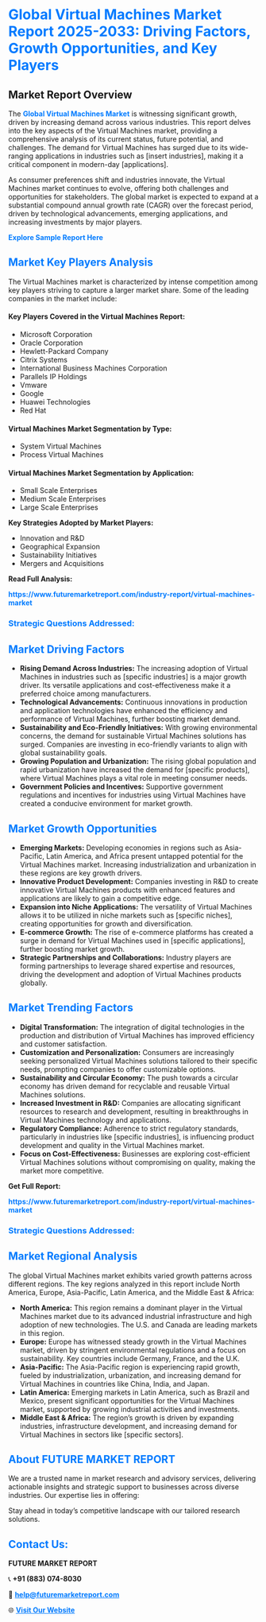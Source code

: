 <h1 style="color: #007BFF;">Global Virtual Machines Market Report 2025-2033: Driving Factors, Growth Opportunities, and Key Players</h1>

<section id="overview">
<h2>Market Report Overview</h2>
<p>The <a href="https://www.futuremarketreport.com/industry-report/virtual-machines-market" style="color: #007BFF; text-decoration: none;"><strong>Global Virtual Machines Market</strong></a> is witnessing significant growth, driven by increasing demand across various industries. This report delves into the key aspects of the Virtual Machines market, providing a comprehensive analysis of its current status, future potential, and challenges. The demand for Virtual Machines has surged due to its wide-ranging applications in industries such as [insert industries], making it a critical component in modern-day [applications].</p>
<p>As consumer preferences shift and industries innovate, the Virtual Machines market continues to evolve, offering both challenges and opportunities for stakeholders. The global market is expected to expand at a substantial compound annual growth rate (CAGR) over the forecast period, driven by technological advancements, emerging applications, and increasing investments by major players.</p>
</section>

<section id="overview">
<p><a href="https://www.futuremarketreport.com/request-sample/reportId=105797" style="color: #007BFF; text-decoration: none;"><strong>Explore Sample Report Here</strong></a></p>
</section>

<section id="key-players">
<h2 style="color: #007BFF;">Market Key Players Analysis</h2>
<p>The Virtual Machines market is characterized by intense competition among key players striving to capture a larger market share. Some of the leading companies in the market include:</p>
<h4>Key Players Covered in the Virtual Machines Report:</h4>
<ul><li>Microsoft Corporation</li><li>Oracle Corporation</li><li>Hewlett-Packard Company</li><li>Citrix Systems</li><li>International Business Machines Corporation</li><li>Parallels IP Holdings</li><li>Vmware</li><li>Google</li><li>Huawei Technologies</li><li>Red Hat</li></ul>
<h4>Virtual Machines Market Segmentation by Type:</h4>
<ul><li>System Virtual Machines</li><li>Process Virtual Machines</li></ul>

<h4>Virtual Machines Market Segmentation by Application:</h4>
<ul><li>Small Scale Enterprises</li><li>Medium Scale Enterprises</li><li>Large Scale Enterprises</li></ul>
<p><strong>Key Strategies Adopted by Market Players:</strong></p>
<ul>
<li>Innovation and R&D</li>
<li>Geographical Expansion</li>
<li>Sustainability Initiatives</li>
<li>Mergers and Acquisitions</li>
</ul>
</section>

<section>
<p><strong>Read Full Analysis: </strong></p><a href="https://www.futuremarketreport.com/industry-report/virtual-machines-market" style="color: #007BFF; text-decoration: none;"><strong>https://www.futuremarketreport.com/industry-report/virtual-machines-market</strong></a>
<h3 style="color: #007BFF;">Strategic Questions Addressed:</h3>
</section>

<section id="driving-factors">
<h2 style="color: #007BFF;">Market Driving Factors</h2>
<ul>
<li><strong>Rising Demand Across Industries:</strong> The increasing adoption of Virtual Machines in industries such as [specific industries] is a major growth driver. Its versatile applications and cost-effectiveness make it a preferred choice among manufacturers.</li>
<li><strong>Technological Advancements:</strong> Continuous innovations in production and application technologies have enhanced the efficiency and performance of Virtual Machines, further boosting market demand.</li>
<li><strong>Sustainability and Eco-Friendly Initiatives:</strong> With growing environmental concerns, the demand for sustainable Virtual Machines solutions has surged. Companies are investing in eco-friendly variants to align with global sustainability goals.</li>
<li><strong>Growing Population and Urbanization:</strong> The rising global population and rapid urbanization have increased the demand for [specific products], where Virtual Machines plays a vital role in meeting consumer needs.</li>
<li><strong>Government Policies and Incentives:</strong> Supportive government regulations and incentives for industries using Virtual Machines have created a conducive environment for market growth.</li>
</ul>
</section>

<section id="growth-opportunities">
<h2 style="color: #007BFF;">Market Growth Opportunities</h2>
<ul>
<li><strong>Emerging Markets:</strong> Developing economies in regions such as Asia-Pacific, Latin America, and Africa present untapped potential for the Virtual Machines market. Increasing industrialization and urbanization in these regions are key growth drivers.</li>
<li><strong>Innovative Product Development:</strong> Companies investing in R&D to create innovative Virtual Machines products with enhanced features and applications are likely to gain a competitive edge.</li>
<li><strong>Expansion into Niche Applications:</strong> The versatility of Virtual Machines allows it to be utilized in niche markets such as [specific niches], creating opportunities for growth and diversification.</li>
<li><strong>E-commerce Growth:</strong> The rise of e-commerce platforms has created a surge in demand for Virtual Machines used in [specific applications], further boosting market growth.</li>
<li><strong>Strategic Partnerships and Collaborations:</strong> Industry players are forming partnerships to leverage shared expertise and resources, driving the development and adoption of Virtual Machines products globally.</li>
</ul>
</section>

<section id="trending-factors">
<h2 style="color: #007BFF;">Market Trending Factors</h2>
<ul>
<li><strong>Digital Transformation:</strong> The integration of digital technologies in the production and distribution of Virtual Machines has improved efficiency and customer satisfaction.</li>
<li><strong>Customization and Personalization:</strong> Consumers are increasingly seeking personalized Virtual Machines solutions tailored to their specific needs, prompting companies to offer customizable options.</li>
<li><strong>Sustainability and Circular Economy:</strong> The push towards a circular economy has driven demand for recyclable and reusable Virtual Machines solutions.</li>
<li><strong>Increased Investment in R&D:</strong> Companies are allocating significant resources to research and development, resulting in breakthroughs in Virtual Machines technology and applications.</li>
<li><strong>Regulatory Compliance:</strong> Adherence to strict regulatory standards, particularly in industries like [specific industries], is influencing product development and quality in the Virtual Machines market.</li>
<li><strong>Focus on Cost-Effectiveness:</strong> Businesses are exploring cost-efficient Virtual Machines solutions without compromising on quality, making the market more competitive.</li>
</ul>
</section>

<section>
<p><strong>Get Full Report: </strong></p><a href="https://www.futuremarketreport.com/industry-report/virtual-machines-market" style="color: #007BFF; text-decoration: none;"><strong>https://www.futuremarketreport.com/industry-report/virtual-machines-market</strong></a>
<h3 style="color: #007BFF;">Strategic Questions Addressed:</h3>
</section>


<section id="regional-analysis">
<h2 style="color: #007BFF;">Market Regional Analysis</h2>
<p>The global Virtual Machines market exhibits varied growth patterns across different regions. The key regions analyzed in this report include North America, Europe, Asia-Pacific, Latin America, and the Middle East & Africa:</p>
<ul>
<li><strong>North America:</strong> This region remains a dominant player in the Virtual Machines market due to its advanced industrial infrastructure and high adoption of new technologies. The U.S. and Canada are leading markets in this region.</li>
<li><strong>Europe:</strong> Europe has witnessed steady growth in the Virtual Machines market, driven by stringent environmental regulations and a focus on sustainability. Key countries include Germany, France, and the U.K.</li>
<li><strong>Asia-Pacific:</strong> The Asia-Pacific region is experiencing rapid growth, fueled by industrialization, urbanization, and increasing demand for Virtual Machines in countries like China, India, and Japan.</li>
<li><strong>Latin America:</strong> Emerging markets in Latin America, such as Brazil and Mexico, present significant opportunities for the Virtual Machines market, supported by growing industrial activities and investments.</li>
<li><strong>Middle East & Africa:</strong> The region’s growth is driven by expanding industries, infrastructure development, and increasing demand for Virtual Machines in sectors like [specific sectors].</li>
</ul>
</section>

<footer>
<h2 style="color: #007BFF;">About FUTURE MARKET REPORT</h2>
<p>We are a trusted name in market research and advisory services, delivering actionable insights and strategic support to businesses across diverse industries. Our expertise lies in offering:</p>

<p>Stay ahead in today’s competitive landscape with our tailored research solutions.</p>

<h2 style="color: #007BFF;">Contact Us:</h2>
<p><strong>FUTURE MARKET REPORT</strong></p>
<p>📞 <strong>+91 (883) 074-8030</strong></p>
<p>📧 <strong><a href="mailto:help@futuremarketreport.com" style="color: #007BFF;">help@futuremarketreport.com</a></strong></p>
<p>🌐 <strong><a href="https://www.futuremarketreport.com/" style="color: #007BFF;">Visit Our Website</a></strong></p>
</footer>